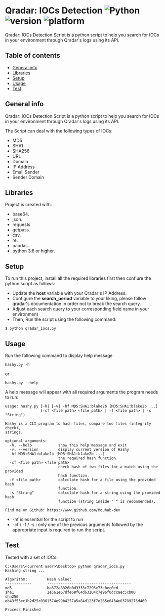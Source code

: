 # Qradar: IOCs Detection ![Python](https://img.shields.io/badge/-Python-black?style=flat&logo=Python) ![version](https://img.shields.io/badge/version-v1.0-blueviolet) ![platform](https://img.shields.io/badge/platform-windows%20%7C%20macos%20%7C%20linux-green)

Qradar: IOCs Detection Script is a python script to help you search for IOCs in your environment through Qradar's logs using its API.

## Table of contents
* [General info](#general-info)
* [Libraries](#libraries)
* [Setup](#setup)
* [Usage](#usage)
* [Test](#test)

## General info
Qradar: IOCs Detection Script is a python script to help you search for IOCs in your environment through Qradar's logs using its API.

The Script can deal with the following types of IOCs:
* MD5
* SHA1
* SHA256
* URL
* Domain
* IP Address
* Email Sender
* Sender Domain

## Libraries
Project is created with:
* base64.
* json.
* requests.
* getpass.
* csv.
* re.
* pandas.
* python 3.6 or higher.

## Setup
To run this project, install all the required libraries first then confiure the python script as follows:

* Update the **host** variable with your Qradar's IP Address.
* Configure the **search_period** variable to your liking, please follow qradar's documentation in order not to break the search query.
* Adjust each search query to your corresponding field name in your environment
* Then, Run the script using the following command:
```
$ python qradar_iocs.py
```

## Usage
Run the following command to display help message
```
hashy.py -h
```
or
```
hashy.py --help
```
A help message will appear with all required arguments the program needs to run:
```
usage: hashy.py [-h] [-v] -hf MD5:SHA1:blake2b [MD5:SHA1:blake2b ...]
                (-cf <file path> <file path> | -f <file path> | -s "String")

Hashy is a CLI program to hash files, compare two files (integrity check),
strings.

optional arguments:
  -h, --help            show this help message and exit
  -v, --version         display current version of Hashy
  -hf MD5:SHA1:blake2b [MD5:SHA1:blake2b ...]
                        the required hash function.
  -cf <file path> <file path>
                        check hash of two files for a match using the provided
                        hash function.
  -f <file path>        calculate hash for a file using the provided hash
                        function.
  -s "String"           calculate hash for a string using the provided hash
                        function (string inside " " is recommended).

Find me on Github: https://www.github.com/Mouhab-dev
```
* -hf is essential for the script to run
* -cf / -f / -s :
only one of the previous arguments followed by the appropriate input is required to run the script.

## Test

Tested with a set of IOCs:

```
C:\Users\<current user>\Desktop> python qradar_iocs.py
Hashing string ...

Algorithm:         Hash value:
------------       --------------------------------------
md5                ba672a8326b0d3333c7296e73e0ec0ed
sha1               2e561e67dfe68f64d63204c7e96f0dccaec5cb00
sha256             eb43f53ec1b2d25c0361574e99b4257a5a84d123f7e265e0434e03789276d460

Process Finished
```


